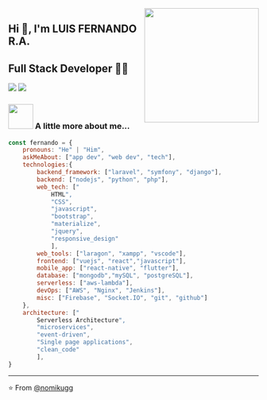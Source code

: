 <!-- ### Hi there 👋 -->

<!--
**ffernandluis/ffernandluis** is a ✨ _special_ ✨ repository because its `README.md` (this file) appears on your GitHub profile.

Here are some ideas to get you started:

- 🔭 I’m currently working on ...
- 🌱 I’m currently learning ...
- 👯 I’m looking to collaborate on ...
- 🤔 I’m looking for help with ...
- 💬 Ask me about ...
- 📫 How to reach me: ...
- 😄 Pronouns: ...
- ⚡ Fun fact: ...
-->

<img align='right' src="https://media.giphy.com/media/M9gbBd9nbDrOTu1Mqx/giphy.gif" width="230">

## Hi 🙏, I'm LUIS FERNANDO R.A.
## Full Stack Developer 👨‍💻

[![](https://img.shields.io/badge/LinkedIn-ffernandluis-blue)](https://www.linkedin.com/in/nomikugg/)
[![](https://img.shields.io/badge/Gmail-fernandoarroyo0011@gmail.com-red)](mailto:fernandoarroyo0011@gmail.com)


### <img src="https://media.giphy.com/media/VgCDAzcKvsR6OM0uWg/giphy.gif" width="50"> A little more about me...  

```javascript
const fernando = {
    pronouns: "He" | "Him",
    askMeAbout: ["app dev", "web dev", "tech"],
    technologies:{
        backend_framework: ["laravel", "symfony", "django"],
        backend: ["nodejs", "python", "php"],
        web_tech: ["
            HTML",
            "CSS",
            "javascript",
            "bootstrap",
            "materialize",
            "jquery",
            "responsive_design"
            ],
        web_tools: ["laragon", "xampp", "vscode"],
        frontend: ["vuejs", "react","javascript"],
        mobile_app: ["react-native", "flutter"],
        database: ["mongodb","mySQL", "postgreSQL"],
        serverless: ["aws-lambda"],
        devOps: ["AWS", "Nginx", "Jenkins"],
        misc: ["Firebase", "Socket.IO", "git", "github"]
    },
    architecture: ["
        Serverless Architecture",
        "microservices",
        "event-driven",
        "Single page applications",
        "clean_code"
        ],
}
```

---
⭐️ From [@nomikugg](https://github.com/nomikugg)
